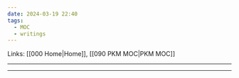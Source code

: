 ```yaml
---
date: 2024-03-19 22:40
tags:
  - MOC
  - writings
---
```

Links: [[000 Home|Home]], [[090 PKM MOC|PKM MOC]]

---


---

